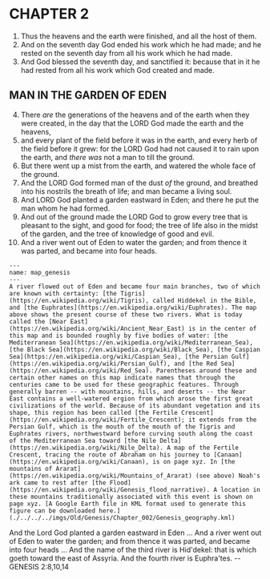 # CHAPTER 2

1. Thus the heavens and the earth were finished, and all the host of them.
1. And on the seventh day God ended his work which he had made; and he rested on the seventh day from all his work which he had made.
1. And God blessed the seventh day, and sanctified it: because that in it he had rested from all his work which God created and made.

## MAN IN THE GARDEN OF EDEN
4. There *are* the generations of the heavens and of the earth when they were created, in the day that the LORD God made the earth and the heavens,
4. and every plant of the field before it was in the earth, and every herb of the field before it grew: for the LORD God had not caused it to rain upon the earth, and *there was* not a man to till the ground.
4. But there went up a mist from the earth, and watered the whole face of the ground.
4. And the LORD God formed man of the dust *of* the ground, and breathed into his nostrils the breath of life; and man became a living soul.
4. And LORD God planted a garden eastward in Eden; and there he put the man whom he had formed.
4. And out of the ground made the LORD God to grow every tree that is pleasant to the sight, and good for food; the tree of life also in the midst of the garden, and the tree of knowledge of good and evil.
4. And a river went out of Eden to water the garden; and from thence it was parted, and became into four heads.

```{figure} ./../../../imgs/Old/Genesis/Chapter_002/map.png
---
name: map_genesis
---
A river flowed out of Eden and became four main branches, two of which are known with certainty: [the Tigris](https://en.wikipedia.org/wiki/Tigris), called Hiddekel in the Bible, and [the Euphrates](https://en.wikipedia.org/wiki/Euphrates). The map above shows the present course of these two rivers. What is today called the [Near East](https://en.wikipedia.org/wiki/Ancient_Near_East) is in the center of this map and is bounded roughly by five bodies of water: [the Mediterranean Sea](https://en.wikipedia.org/wiki/Mediterranean_Sea), [the Black Sea](https://en.wikipedia.org/wiki/Black_Sea), [the Caspian Sea](https://en.wikipedia.org/wiki/Caspian_Sea), [the Persian Gulf](https://en.wikipedia.org/wiki/Persian_Gulf), and [the Red Sea](https://en.wikipedia.org/wiki/Red_Sea). Parentheses around these and certain other names on this map indicate names that through the centuries came to be used for these geographic features. Through generally barren -- with mountains, hills, and deserts -- the Near East contains a well-watered ergion from which arose the first great civilizations of the world. Because of its abundant vegetation and its shape, this region has been called [the Fertile Crescent](https://en.wikipedia.org/wiki/Fertile_Crescent); it extends from the Persian Gulf, which is the mouth of the mouth of the Tigris and Euphrates rivers, northwestward before curving south along the coast of the Mediterranean Sea toward [the Nile Delta](https://en.wikipedia.org/wiki/Nile_Delta). A map of the Fertile Crescent, tracing the route of Abraham on his journey to [Canaan](https://en.wikipedia.org/wiki/Canaan), is on page xyz. In [the mountains of Ararat](https://en.wikipedia.org/wiki/Mountains_of_Ararat) (see above) Noah's ark came to rest after [the Flood](https://en.wikipedia.org/wiki/Genesis_flood_narrative). A location in these mountains traditionally associated with this event is shown on page xyz. [A Google Earth file in KML format used to generate this figure can be downloaded here.](./../../../imgs/Old/Genesis/Chapter_002/Genesis_geography.kml)
```
And the Lord God planted a garden eastward in Eden ... And a river went out of Eden to water the garden; and from thence it was parted, and became into four heads ... And the name of the third river is Hid'dekel: that is which goeth toward the east of Assyria. And the fourth river is Euphra'tes. -- GENESIS 2:8,10,14